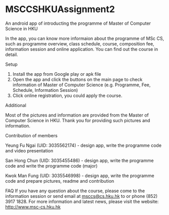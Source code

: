 # MSCCSHKUAssignment2
An android app of introducting the programme of Master of Computer Science in HKU

In the app, you can know more informaion about the programme of MSc CS, such as programme overview, class schedule, course, composition fee, information 
session and online application. You can find out the course in detail.




Setup
1. Install the app from Google play or apk file 
2. Open the app and click the buttons on the main page to check information of Master of Computer Science (e.g. Programme, Fee, Schedule, Information Session)
3. Click online registration, you could apply the course.



Additional

Most of the pictures and information are provided from the Master of Computer Science in HKU. Thank you for providing such pictures and information. 

Contribution of members

Yeung Fu Ngai (UID: 3035562174) - design app, write the programme code and video presentation

San Hong Chun (UID: 3035455486) - design app, write the programme code and write the programme code (major)

Kwok Man Fung (UID: 3035546998) - design app, write the programme code and prepare pictures, readme and contribution



FAQ
If you have any question about the course, please come to the information session or send email at msccs@cs.hku.hk to or phone (852) 3917 1828.
For more information and latest news, please visit the website: http://www.msc-cs.hku.hk



